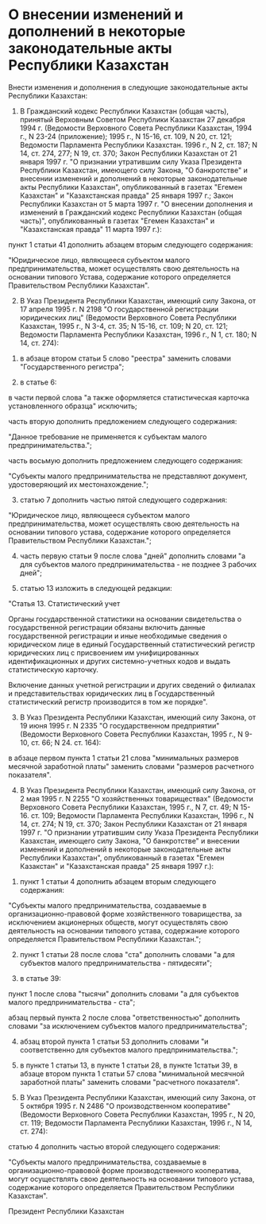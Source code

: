 # О внесении изменений и дополнений в некоторые законодательные акты Республики Казахстан

Внести изменения и дополнения в следующие законодательные акты Республики Казахстан:

1. В Гражданский кодекс Республики Казахстан (общая часть), принятый Верховным Советом Республики Казахстан 27 декабря 1994 г. (Ведомости Верховного Совета Республики Казахстан, 1994 г., N 23-24 (приложение); 1995 г., N 15-16, ст. 109, N 20, ст. 121; Ведомости Парламента Республики Казахстан. 1996 г., N 2, ст. 187; N 14, ст. 274, 277; N 19, ст. 370; Закон Республики Казахстан от 21 января 1997 г. "О признании утратившим силу Указа Президента Республики Казахстан, имеющего силу Закона, "О банкротстве" и внесении изменений и дополнений в некоторые законодательные акты Республики Казахстан", опубликованный в газетах "Егемен Казахстан" и "Казахстанская правда" 25 января 1997 г.; Закон Республики Казахстан от 5 марта 1997 г. "О внесении дополнения и изменений в Гражданский кодекс Республики Казахстан (общая часть)", опубликованный в газетах "Егемен Казахстан" и "Казахстанская правда" 11 марта 1997 г.):

пункт 1 статьи 41 дополнить абзацем вторым следующего содержания:

"Юридическое лицо, являющееся субъектом малого предпринимательства, может осуществлять свою деятельность на основании типового Устава, содержание которого определяется Правительством Республики Казахстан".

2. В Указ Президента Республики Казахстан, имеющий силу Закона, от 17 апреля 1995 г. N 2198 "О государственной регистрации юридических лиц" (Ведомости Верховного Совета Республики Казахстан, 1995 г., N 3-4, ст. 35; N 15-16, ст. 109; N 20, ст. 121; Ведомости Парламента Республики Казахстан, 1996 г., N 1, ст. 180; N 14, ст. 274):

1) в абзаце втором статьи 5 слово "реестра" заменить словами "Государственного регистра";

2) в статье 6:

в части первой слова "а также оформляется статистическая карточка установленного образца" исключить;

часть вторую дополнить предложением следующего содержания:

"Данное требование не применяется к субъектам малого предпринимательства.";

часть восьмую дополнить предложением следующего содержания:

"Субъекты малого предпринимательства не представляют документ, удостоверяющий их местонахождение.";

3) статью 7 дополнить частью пятой следующего содержания:

"Юридическое лицо, являющееся субъектом малого предпринимательства, может осуществлять свою деятельность на основании типового устава, содержание которого определяется Правительством Республики Казахстан.";

4) часть первую статьи 9 после слова "дней" дополнить словами "а для субъектов малого предпринимательства - не позднее 3 рабочих дней";

5) статью 13 изложить в следующей редакции:

"Статья 13. Статистический учет

Органы государственной статистики на основании свидетельства о государственной регистрации обязаны включить данные государственной регистрации и иные необходимые сведения о юридическом лице в единый Государственный статистический регистр юридических лиц с присвоением им унифицированных идентификационных и других системно-учетных кодов и выдать статистическую карточку.

Включение данных учетной регистрации и других сведений о филиалах и представительствах юридических лиц в Государственный статистический регистр производится в том же порядке".

3. В Указ Президента Республики Казахстан, имеющий силу Закона, от 19 июня 1995 г. N 2335 "О государственном предприятии" (Ведомости Верховного Совета Республики Казахстан, 1995 г., N 9-10, ст. 66; N 24. ст. 164):

в абзаце первом пункта 1 статьи 21 слова "минимальных размеров месячной заработной платы" заменить словами "размеров расчетного показателя".

4. В Указ Президента Республики Казахстан, имеющий силу Закона, от 2 мая 1995 г. N 2255 "О хозяйственных товариществах" (Ведомости Верховного Совета Республики Казахстан, 1995 г., N 7, ст. 49; N 15-16. ст. 109; Ведомости Парламента Республики Казахстан, 1996 г., N 14, ст. 274; N 19, ст. 370; Закон Республики Казахстан от 21 января 1997 г. "О признании утратившим силу Указа Президента Республики Казахстан, имеющего силу Закона, "О банкротстве" и внесении изменений и дополнений в некоторые законодательные акты Республики Казахстан", опубликованный в газетах "Егемен Казакстан" и "Казахстанская правда" 25 января 1997 г.):

1) пункт 1 статьи 4 дополнить абзацем вторым следующего содержания:

"Субъекты малого предпринимательства, создаваемые в организационно-правовой форме хозяйственного товарищества, за исключением акционерных обществ, могут осуществлять свою деятельность на основании типового устава, содержание которого определяется Правительством Республики Казахстан.";

2) пункт 1 статьи 28 после слова "ста" дополнить словами "а для субъектов малого предпринимательства - пятидесяти";

3) в статье 39:

пункт 1 после слова "тысячи" дополнить словами "а для субъектов малого предпринимательства - ста";

абзац первый пункта 2 после слова "ответственностью" дополнить словами "за исключением субъектов малого предпринимательства";

4) абзац второй пункта 1 статьи 53 дополнить словами "и соответственно для субъектов малого предпринимательства.";

5) в пункте 1 статьи 13, в пункте 1 статьи 28, в пункте 1статьи 39, в абзаце втором пункта 1 статьи 57 слова "минимальной месячной заработной платы" заменить словами "расчетного показателя".

5. В Указ Президента Республики Казахстан, имеющий силу Закона, от 5 октября 1995 г. N 2486 "О производственном кооперативе" (Ведомости Верховного Совета Республики Казахстан, 1995 г., N 20, ст. 119; Ведомости Парламента Республики Казахстан, 1996 г., N 14, ст. 274):

статью 4 дополнить частью второй следующего содержания:

"Субъекты малого предпринимательства, создаваемые в организационно-правовой форме производственного кооператива, могут осуществлять свою деятельность на основании типового устава, содержание которого определяется Правительством Республики Казахстан".

Президент Республики Казахстан

